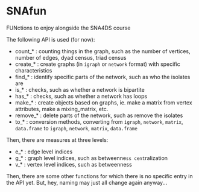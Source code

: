 # SNAfun
FUNctions to enjoy alongside the SNA4DS course

The following API is used (for now):

- count_* : counting things in the graph, such as the number of vertices, number of edges, dyad census, triad census
- create_* : create graphs (in `igraph` or `network` format) with specific characteristics
- find_* : identify specific parts of the network, such as who the isolates are
- is_* : checks, such as whether a network is bipartite
- has_* : checks, such as whether a network has loops
- make_* : create objects based on graphs, ie. make a matrix from vertex attributes, make a mixing_matrix, etc.
- remove_* : delete parts of the network, such as remove the isolates
- to_* : conversion methods, converting from `igraph`, `network`, `matrix`, `data.frame` to `igraph`, `network`, `matrix`, `data.frame`

Then, there are measures at three levels:
- e_* : edge level indices
- g_* : graph level indices, such as betweenne`ss cent`ralization
- v_* : vertex level indices, such as betweenness

Then, there are some other functions for which there is no specific entry in the API yet. But, hey, naming may just all change again anyway...
